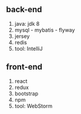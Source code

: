 ## back-end
1. java: jdk 8
2. mysql - mybatis - flyway
3. jersey
4. redis
5. tool: IntelliJ

## front-end
1. react
2. redux
3. bootstrap
3. npm
3. tool: WebStorm